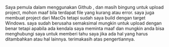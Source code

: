 Saya pemula dalam menggunakan Github , dan masih bingung untuk upload project, mohon maaf bila terdapat file yang kurang atau error.
saya juga membuat project dari MacOs tetapi sudah saya build dengan target Windows.
saya sudah berusaha semaksimal mungkin untuk upload dengan benar 
tetapi apabila ada kendala saya meminta maaf dan mungkin anda bisa menghubungi saya untuk memberi tahu saya jika ada hal yang harus ditambahkan atau hal lainnya.
terimakasih atas pengertiannya.
